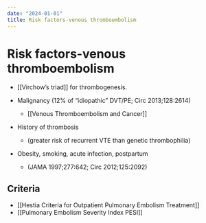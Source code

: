 ```yaml
---
date: "2024-01-01"
title: Risk factors-venous thromboembolism
---
```


# Risk factors-venous thromboembolism

* [[Virchow’s triad]] for thrombogenesis.

* Malignancy (12% of “idiopathic” DVT/PE; Circ 2013;128:2614)
	* [[Venous Thromboembolism and Cancer]]

* History of thrombosis
	* (greater risk of recurrent VTE than genetic thrombophilia)

* Obesity, smoking, acute infection, postpartum
	* (JAMA 1997;277:642; Circ 2012;125:2092)

## Criteria

* [[Hestia Criteria for Outpatient Pulmonary Embolism Treatment]]
* [[Pulmonary Embolism Severity Index PESI]]
